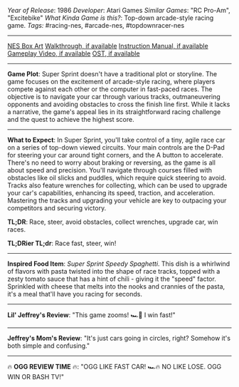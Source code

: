 *Year of Release*: 1986
*Developer*: Atari Games
*Similar Games*: "RC Pro-Am", "Excitebike"
*What Kinda Game is this?*: Top-down arcade-style racing game.
*Tags:* #racing-nes, #arcade-nes, #topdownracer-nes

---
[NES Box Art](https://www.google.com/search?tbm=isch&q=NES+Box+Art+Super+Sprint) 
[Walkthrough, if available](https://www.google.com/search?q=Walkthrough+NES+Super+Sprint)
[Instruction Manual, if available](https://www.google.com/search?q=NES+Instruction+Manual+Super+Sprint)
[Gameplay Video, if available](https://www.youtube.com/results?search_query=gameplay+NES+Super+Sprint) 
[OST, if available](https://www.youtube.com/results?search_query=gameplay+NES+Super+Sprint+OST)

- - -
**Game Plot**: 
Super Sprint doesn't have a traditional plot or storyline. The game focuses on the excitement of arcade-style racing, where players compete against each other or the computer in fast-paced races. The objective is to navigate your car through various tracks, outmaneuvering opponents and avoiding obstacles to cross the finish line first. While it lacks a narrative, the game's appeal lies in its straightforward racing challenge and the quest to achieve the highest score.

- - -
**What to Expect**: 
In Super Sprint, you'll take control of a tiny, agile race car on a series of top-down viewed circuits. Your main controls are the D-Pad for steering your car around tight corners, and the A button to accelerate. There's no need to worry about braking or reversing, as the game is all about speed and precision. You'll navigate through courses filled with obstacles like oil slicks and puddles, which require quick steering to avoid. Tracks also feature wrenches for collecting, which can be used to upgrade your car's capabilities, enhancing its speed, traction, and acceleration. Mastering the tracks and upgrading your vehicle are key to outpacing your competitors and securing victory.

**TL;DR**:
Race, steer, avoid obstacles, collect wrenches, upgrade car, win races.

**TL;DRier TL;dr**: 
Race fast, steer, win!

---
**Inspired Food Item**: 
*Super Sprint Speedy Spaghetti*. This dish is a whirlwind of flavors with pasta twisted into the shape of race tracks, topped with a zesty tomato sauce that has a hint of chili - giving it the "speed" factor. Sprinkled with cheese that melts into the nooks and crannies of the pasta, it's a meal that'll have you racing for seconds.

---
**Lil' Jeffrey's Review**: 
"This game zooms! 🏎️💨 I win fast!" 

---
**Jeffrey's Mom's Review**: 
"It's just cars going in circles, right? Somehow it's both simple and confusing."

---
🔥 **OGG REVIEW TIME** 🔥: 
"OGG LIKE FAST CAR! 🏎️🔥 NO LIKE LOSE. OGG WIN OR BASH TV!"
